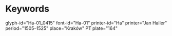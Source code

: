 # Keywords
glyph-id="Ha-01_0415"
font-id="Ha-01"
printer-id="Ha"
printer="Jan Haller"
period="1505–1525"
place="Kraków"
PT plate="164"
